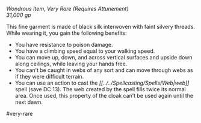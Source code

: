 *Wondrous Item, Very Rare (Requires Attunement)*  
*31,000 gp*

This fine garment is made of black silk interwoven with faint silvery threads. While wearing it, you gain the following benefits:
* You have resistance to poison damage.
* You have a climbing speed equal to your walking speed.
* You can move up, down, and across vertical surfaces and upside down along ceilings, while leaving your hands free.
* You can’t be caught in webs of any sort and can move through webs as if they were difficult terrain.
* You can use an action to cast the *[[../../Spellcasting/Spells/Web|web]]* spell (save DC 13). The web created by the spell fills twice its normal area. Once used, this property of the cloak can’t be used again until the next dawn.

#very-rare
